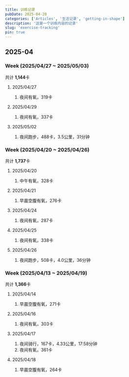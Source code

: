 ```yaml
---
title: 训练记录
pubDate: 2025-04-20
categories: ['Articles', '生活记录', 'getting-in-shape']
description: '这是一个训练内容的记录'
slug: 'exercise-tracking'
pin: true
---
```


## 2025-04

### Week (2025/04/27 ~ 2025/05/03)

共计 **1,144**卡

1. 2025/04/27

   1. 夜间有氧，319卡

1. 2025/04/29

   1. 夜间有氧，337卡

1. 2025/05/02

   1. 夜间跑步，488卡，3.5公里，31分钟

### Week (2025/04/20 ~ 2025/04/26)

共计 **1,737**卡

1. 2025/04/20
   
   1. 中午有氧，328卡
   
1. 2025/04/21

   1. 早晨空腹有氧，276卡
   
1. 2025/04/24

   1. 夜间有氧，287卡

1. 2025/04/25

   1. 夜间有氧，338卡

1. 2025/04/26

   1. 夜间跑步，508卡，4.0公里，36分钟


### Week (2025/04/13 ~ 2025/04/19)

共计 **1,366**卡

1. 2025/04/14
   
   1. 早晨空腹有氧，271卡

1. 2025/04/16

   1. 夜间有氧，303卡

1. 2025/04/17

   1. 夜间骑行，167卡，4.33公里，17:58分钟
   1. 夜间有氧，361卡

1. 2025/04/18
   
   1. 早晨空腹有氧，264卡
   
